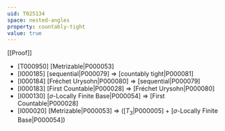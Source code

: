 ```yaml
---
uid: T025134
space: nested-angles
property: countably-tight
value: true
---
```

[[Proof]]

* [T000950] [Metrizable|P000053]
* [I000185] [sequential|P000079] => [countably tight|P000081]
* [I000184] [Fréchet Urysohn|P000080] => [sequential|P000079]
* [I000183] [First Countable|P000028] => [Fréchet Urysohn|P000080]
* [I000130] [$\sigma$-Locally Finite Base|P000054] => [First Countable|P000028]
* [I000020] [Metrizable|P000053] => ([$T_3$|P000005] + [$\sigma$-Locally Finite Base|P000054])

